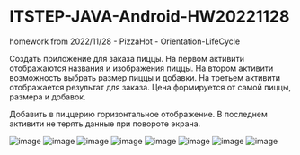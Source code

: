 # ITSTEP-JAVA-Android-HW20221128
homework from 2022/11/28 - PizzaHot - Orientation-LifeCycle


Создать приложение для заказа пиццы.
На первом активити отображаются названия и изображения пиццы.
На втором активити возможность выбрать размер пиццы и добавки.
На третьем активити отображается результат для заказа.
Цена формируется от самой пиццы, размера и добавок.

Добавить в пиццерию горизонтальное отображение.
В последнем активити не терять данные при повороте экрана.

![image](https://user-images.githubusercontent.com/88108788/205633150-59e6a564-2329-4ccc-89ab-8cdcbf9af428.png)
![image](https://user-images.githubusercontent.com/88108788/205633167-923e2efb-82c6-4166-9a6f-fef5caa2f281.png)
![image](https://user-images.githubusercontent.com/88108788/205633186-c289c152-14e8-4eef-b6e0-557bf04a7cfe.png)
![image](https://user-images.githubusercontent.com/88108788/205633201-fbaec214-e70b-48e8-9f6c-e6b00d521500.png)
![image](https://user-images.githubusercontent.com/88108788/205633217-6ab50fbd-9661-4906-ae33-d061443d2c64.png)
![image](https://user-images.githubusercontent.com/88108788/205633228-95189488-f259-4714-9d28-4d0f5a843db6.png)
![image](https://user-images.githubusercontent.com/88108788/205633266-3d397b65-f046-41e1-929e-8749976956d7.png)
![image](https://user-images.githubusercontent.com/88108788/205633280-8b7abb90-5ec9-43c5-88e6-21937e8db4d2.png)
